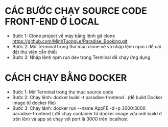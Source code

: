 # CÁC BƯỚC CHẠY SOURCE CODE FRONT-END Ở LOCAL

- Bước 1: Clone project về máy bằng lệnh git clone https://github.com/MinhTuongLe/Paradise_Booking.git
- Bước 2: Mở Terminal trong thư mục clone về và nhập lệnh npm i để cài đặt thư viện cần thiết
- Bước 3: Nhập lệnh npm run dev trong Terminal để chạy ứng dụng

# CÁCH CHẠY BẰNG DOCKER
- Bước 1: Mở Terminal trong thư mục source code
- Bước 2: Chạy lệnh: docker build -t paradise-frontend . (để build Docker image từ docker file)
- Bước 3: Chạy lệnh: docker run --name AppFE -d -p 3000:3000 paradise-frontend  ( để chạy container từ docker image vừa mới build ở trên lên) và app sẽ chạy với port là 3000 trên localhost
